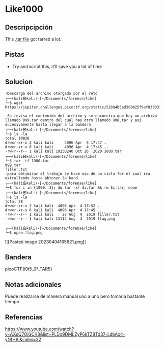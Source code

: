 # Like1000
## Descripcipción
This [.tar file](https://jupiter.challenges.picoctf.org/static/52084b5ad360b25f9af83933114324e0/1000.tar) got tarred a lot.
## Pistas
- Try and script this, it'll save you a lot of time
## Solucion
```
-Descarga del archivo otorgado por el reto
┌──(kali㉿kali)-[~/Documents/forense/like]
└─$ wget https://jupiter.challenges.picoctf.org/static/52084b5ad360b25f9af83933114324e0/1000.tar 

-Se revisa el contenido del archivo y se encuentra que hay un archivo llamado 999.tar dentro del cual hay otro llamado 998.tar y asi sucesivamente hasta llegar a la bandera
┌──(kali㉿kali)-[~/Documents/forense/like]
└─$ ls -la                  
total 10020
drwxr-xr-x 2 kali kali     4096 Apr  4 17:47 .
drwxr-xr-x 6 kali kali     4096 Apr  4 17:45 ..
-rw-r--r-- 1 kali kali 10250240 Oct 26  2020 1000.tar
┌──(kali㉿kali)-[~/Documents/forense/like]
└─$ tar -tf 1000.tar 
999.tar
filler.txt
-para obtimizar el trabajo se hace uso de un ciclo for el cual ira extrallendo hasta obtener la band
┌──(kali㉿kali)-[~/Documents/forense/like]
└─$ for i in {1000..1}; do tar -xf $i.tar && rm $i.tar; done
┌──(kali㉿kali)-[~/Documents/forense/like]
└─$ ls -la
total 28
drwxr-xr-x 2 kali kali  4096 Apr  4 17:52 .
drwxr-xr-x 6 kali kali  4096 Apr  4 17:45 ..
-rw-r--r-- 1 kali kali    27 Aug  4  2019 filler.txt
-rwxr--r-- 1 kali kali 13114 Aug  4  2019 flag.png

┌──(kali㉿kali)-[~/Documents/forense/like]
└─$ open flag.png  
```
![[Pasted image 20230404165621.png]]
## Bandera
picoCTF{l0t5_0f_TAR5}
## Notas adicionales
Puede realizarse de manera manual uno a uno pero tomaria bastante tiempo.
## Referencias
https://www.youtube.com/watch?v=AXsQ7OiGCK8&list=PLDo9DMLZyP6kTZ8Td37-LdbAx4-yNfHBl&index=22